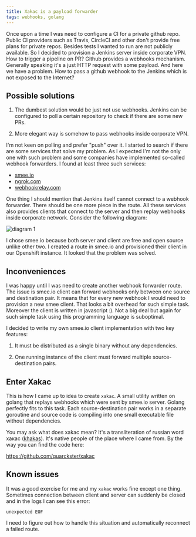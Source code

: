 ```yaml
---
title: Xakac is a payload forwarder
tags: webhooks, golang
---
```

Once upon a time I was need to configure a CI for a private github repo. Public CI providers
such as Travis, CircleCI and other don't provide free plans for private repos. Besides tests I
wanted to run are not publicly available. So I decided to provision a Jenkins server inside
corporate VPN. How to trigger a pipeline on PR? Github provides a webhooks mechanism. Generally
speaking it's a just HTTP request with some payload. And here we have a problem. How to pass a
github webhook to the Jenkins which is not exposed to the Internet?

## Possible solutions

1. The dumbest solution would be just not use webhooks. Jenkins can be configured to poll a certain
repository to check if there are some new PRs.

2. More elegant way is somehow to pass webhooks inside corporate VPN.

I'm not keen on polling and prefer "push" over it. I started to search if there are some services
that solve my problem. As I expected I'm not the only one with such problem and some companies have
implemented so-called webhook forwarders. I found at least three such services:

* [smee.io](http://smee.io)
* [ngrok.com](https://ngrok.com/)
* [webhookrelay.com](https://webhookrelay.com/)

One thing I should mention that Jenkins itself cannot connect to a webhook forwarder. There should
be one more piece in the route. All these services also provides clients that connect to the server
and then replay webhooks inside corporate network. Consider the following diagram:

<img class="image-center" alt="diagram 1" src="{static}/assets/img/2020-04-30-xakac-1.png">

I chose smee.io because both server and client are free and open source unlike other two. I
created a route in smee.io and provisioned their client in our Openshift instance. It looked that
the problem was solved.

## Inconveniences

I was happy until I was need to create another webhook forwarder route. The issue is smee.io client
can forward webhooks only between one source and destination pair. It means that for every new
webhook I would need to provision a new smee client. That looks a bit overhead for such simple task.
Moreover the client is written in javascript :). Not a big deal but again for such simple task using
this programming language is suboptimal.

I decided to write my own smee.io client implementation with two key features:

1. It must be distributed as a single binary without any dependencies.

2. One running instance of the client must forward multiple source-destination pairs.

## Enter Xakac

This is how I came up to idea to create `xakac`. A small utility written on golang that replays
webhooks which were sent by smee.io server. Golang perfectly fits to this task. Each
source-destination pair works in a separate goroutine and source code is compiling into one small
executable file without dependencies.

You may ask what does xakac mean? It's a transliteration of russian word хакас
([khakas](https://en.wikipedia.org/wiki/Khakas_people)). It's native people of the place where I
came from. By the way you can find the code here:

<https://github.com/quarckster/xakac>

## Known issues

It was a good exercise for me and my `xakac` works fine except one thing. Sometimes connection
between client and server can suddenly be closed and in the logs I can see this error:

```text
unexpected EOF
```

I need to figure out how to handle this situation and automatically reconnect a failed route.
